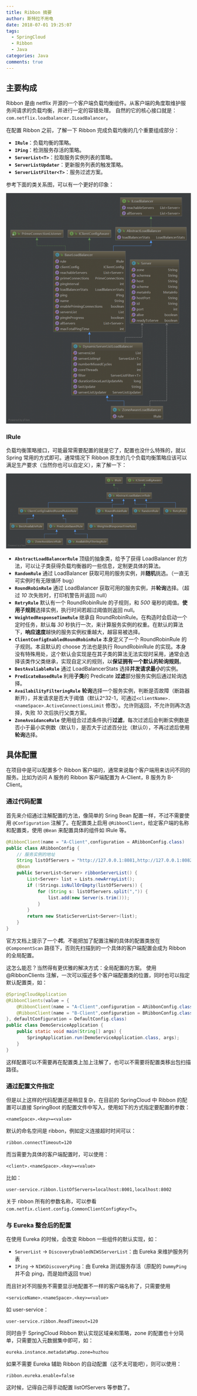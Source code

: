 ```yaml
---
title: Ribbon 摘要
author: 斯特拉不用电
date: 2018-07-01 19:25:07
tags: 
  - SpringCloud
  - Ribbon
  - Java
categories: Java
comments: true
---
```

## 主要构成 ##

Ribbon 是由 netflix 开源的一个客户端负载均衡组件。从客户端的角度取维护服务间请求的负载均衡，并进行一定的容错处理。
自然的它的核心接口就是：`com.netflix.loadbalancer.ILoadBalancer`。

在配置 Ribbon 之前，了解一下 Ribbon 完成负载均衡的几个重要组成部分：

- **`IRule`**：负载均衡的策略。
- **`IPing`**：检测服务存活的策略。
- **`ServerList<T>`**：拉取服务实例列表的策略。
- **`ServerListUpdater`**：更新服务列表的触发策略。
- **`ServerListFilter<T>`**：服务过滤方案。

<!-- more -->
参考下面的类关系图，可以有一个更好的印象：

![ILoadBalancer](/images/ILoadBalancer.png)

### IRule ###

负载均衡策略接口，可能最常需要配置的就是它了，配置也没什么特殊的，就以 Spring 常用的方式即可。通常情况下 Ribbon 原生的几个负载均衡策略应该可以满足生产要求（当然你也可以自定义），来了解一下：

![IRule](/images/IRule.png)

- **`AbstractLoadBalancerRule`** 顶级的抽象类，给予了获得 LoadBalancer 的方法，可以让子类获得负载均衡器的一些信息，定制更具体的算法。
- **`RandomRule`** 通过 LoadBalancer 获取可用的服务实例，并**随机**挑选。（一直无可实例时有无限循环 bug）
- **`RoundRobinRule`** 通过 LoadBalancer 获取可用的服务实例，并**轮询**选择。（超过 *10* 次失败时，打印机警告并返回 null）
- **`RetryRule`** 默认有一个 RoundRobinRule 的子规则，和 *500* 毫秒的阈值。**使用子规则**选择实例，执行时间若超过阈值则返回 null。
- **`WeightedResponseTimeRule`** 继承自 RoundRobinRule。在构造时会启动一个定时任务，默认每 *30* 秒执行一次，来计算服务实例的权重。在默认的算法下，**响应速度**越快的服务实例权重越大，越容易被选择。
- **`ClientConfigEnabledRoundRobinRule`** 本身定义了一个 RoundRobinRule 的子规则。本且默认的 choose 方法也是执行 RoundRobinRule 的实现。本身没有特殊用处，这个默认会实现是在其子类的算法无法实现时采用，通常会选择该类作父类继承，实现自定义的规则，以**保证拥有一个默认的轮询规则**。
- **`BestAvaliableRule`** 通过 LoadBalancerStats 选择**并发请求最小**的实例。
- **`PredicateBasedRule`** 利用**子类**的 Predicate **过滤**部分服务实例后通过轮询选择。
- **`AvailabilityFilteringRule`** **轮询**选择一个服务实例，判断是否故障（断路器断开），并发请求是否大于阈值（默认2^32-1，可通过`<clientName>.<nameSpace>.ActiveConnectionsLimit` 修改）。允许则返回，不允许则再次选择，失败 *10* 次后执行父类方案。
- **`ZoneAvoidanceRule`** 使用组合过滤条件执行**过滤**，每次过滤后会判断实例数是否小于最小实例数（默认1），是否大于过滤百分比（默认0），不再过滤后使用**轮询**选择。

## 具体配置 ##

在项目中是可以配置多个 Ribbon 客户端的，通常来说每个客户端用来访问不同的服务。比如为访问 A 服务的 Ribbon 客户端配置为 A-Client，B 服务为 B-Client。

### 通过代码配置 ###

首先来介绍通过注解配置的方法，像简单的 Sring Bean 配置一样，不过不需要使用 `@Configuration` 注解了。在配置类上启用 `@RibbonClient`，给定客户端的名称和配置类，使用 `@Bean` 来配置具体的组件如 IRule 等。

``` java
@RibbonClient(name = "A-Client",configuration = ARibbonConfig.class)
public class ARibbonConfig {
    // 服务实例的地址
    String listOfServers = "http://127.0.0.1:8081,http://127.0.0.1:8082";
    @Bean
    public ServerList<Server> ribbonServerList() {
        List<Server> list = Lists.newArrayList();
        if (!Strings.isNullOrEmpty(listOfServers)) {
            for (String s: listOfServers.split(",")) {
                list.add(new Server(s.trim()));
            }
        }
        return new StaticServerList<Server>(list);
    }
}
```

官方文档上提示了一个***坑***，不能把加了配置注解的具体的配置类放在 `@ComponentScan` 路径下，否则先扫描到的一个具体的客户端配置会成为 Ribbon 的全局配置。

这怎么能忍？当然得有更优雅的解决方式：全局配置的方案。
使用 @RibbonClients 注解，一次可以描述多个客户端配置类的位置，同时也可以指定默认配置类，如：

``` java
@SpringCloudApplication
@RibbonClients(value = {
    @RibbonClient(name = "A-Client",configuration = ARibbonConfig.class),
    @RibbonClient(name = "B-Client",configuration = BRibbonConfig.class)
}, defaultConfiguration = DefaultConfig.class)
public class DemoServiceApplication {
    public static void main(String[] args) {
        SpringApplication.run(DemoServiceApplication.class, args);
    }
}
```

这样配置可以不需要再在配置类上加上注解了，也可以不需要将配置类移出包扫描路径。

### 通过配置文件指定 ###

但是以上这样的代码配置还是稍显复杂，在目前的 SpringCloud 中 Ribbon 的配置可以直接 SpringBoot 的配置文件中写入，使用如下的方式指定要配置的参数：

    <nameSpace>.<key>=<value> 
    
默认的命名空间是 ribbon，例如定义连接超时时间可以：

    ribbon.connectTimeout=120

而当需要为具体的客户端配置时，可以使用：

    <client>.<nameSpace>.<key>=<value>

比如：

    user-service.ribbon.listOfServers=localhost:8001,localhost:8002

关于 ribbon 所有的参数名称，可以参看 `com.netfix.client.config.CommonClientConfigKey<T>`。

### 与 Eureka 整合后的配置 ###

在使用 Eureka 的时候，会改变 Ribbon 一些组件的默认实现，如：

- `ServerList` -> `DiscoveryEnabledNIWSServerList`：由 Eureka 来维护服务列表
- `IPing` -> `NIWSDiscoveryPing`：由 Eureka 测试服务存活（原配的 `DummyPing` 并不会 ping，而是始终返回 true）

而且针对不同服务不需要显示地配置不一样的客户端名称了，只需要使用

    <serviceName>.<nameSpace>.<key>=<value>
    
如 user-service：

    user-service.ribbon.ReadTimeout=120
    
同时由于 SpringCloud Ribbon 默认实现区域亲和策略，zone 的配置也十分简单，只需要加入元数据集中即可，如：

    eureka.instance.metadataMap.zone=huzhou
    
如果不需要 Eureka 辅助 Ribbon 的自动配置（这不太可能吧），则可以使用：

    ribbon.eureka.enable=false
    
这时候，记得自己得手动配置 listOfServers 等参数了。
